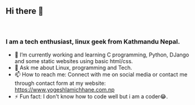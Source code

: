 <h2 color=#47f850> Hi there 👋</h2>
<br>
<h3>I am a tech enthusiast, linux geek from Kathmandu Nepal.</h3>
<!--
**YogeshLamichhane/YogeshLamichhane** is a ✨ _special_ ✨ repository because its `README.md` (this file) appears on your GitHub profile.
Here are some ideas to get you started:
-->

- 🔭 I’m currently working and learning C programming, Python, DJango and some static websites using basic html/css.
- 💬 Ask me about Linux, programming and Tech.
- 📫 How to reach me: Connect with me on social media or contact me through contact form at my website: https://www.yogeshlamichhane.com.np
- ⚡ Fun fact: I don't know how to code well but i am a coder😂.
